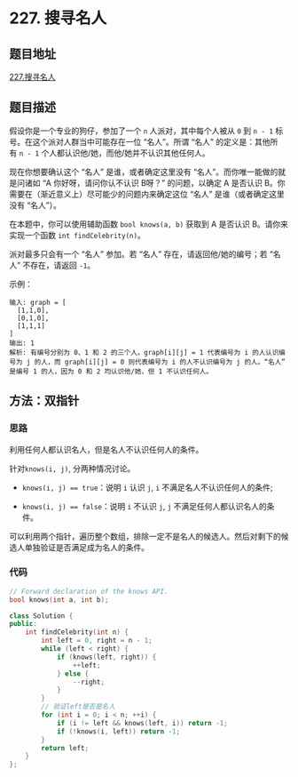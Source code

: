 # 227. 搜寻名人

## 题目地址

[227.搜寻名人](https://leetcode-cn.com/problems/find-the-celebrity/)

## 题目描述

假设你是一个专业的狗仔，参加了一个 ```n``` 人派对，其中每个人被从 ```0``` 到 ```n - 1``` 标号。在这个派对人群当中可能存在一位 “名人”。所谓 “名人” 的定义是：其他所有 ```n - 1``` 个人都认识他/她，而他/她并不认识其他任何人。

现在你想要确认这个 “名人” 是谁，或者确定这里没有 “名人”。而你唯一能做的就是问诸如 “A 你好呀，请问你认不认识 B呀？” 的问题，以确定 A 是否认识 B。你需要在（渐近意义上）尽可能少的问题内来确定这位 “名人” 是谁（或者确定这里没有 “名人”）。

在本题中，你可以使用辅助函数 ```bool knows(a, b)``` 获取到 A 是否认识 B。请你来实现一个函数 ```int findCelebrity(n)```。

派对最多只会有一个 “名人” 参加。若 “名人” 存在，请返回他/她的编号；若 “名人” 不存在，请返回 ```-1```。

示例：
```
输入: graph = [
  [1,1,0],
  [0,1,0],
  [1,1,1]
]
输出: 1
解析: 有编号分别为 0、1 和 2 的三个人。graph[i][j] = 1 代表编号为 i 的人认识编号为 j 的人，而 graph[i][j] = 0 则代表编号为 i 的人不认识编号为 j 的人。“名人” 是编号 1 的人，因为 0 和 2 均认识他/她，但 1 不认识任何人。
```

## 方法：双指针

### 思路

利用任何人都认识名人，但是名人不认识任何人的条件。

针对```knows(i, j)```, 分两种情况讨论。

* ```knows(i, j) == true```：说明 ```i``` 认识 ```j```, ```i``` 不满足名人不认识任何人的条件;

* ```knows(i, j) == false```：说明 ```i``` 不认识 ```j```, ```j``` 不满足任何人都认识名人的条件。

可以利用两个指针，遍历整个数组，排除一定不是名人的候选人。然后对剩下的候选人单独验证是否满足成为名人的条件。

### 代码

```C++
// Forward declaration of the knows API.
bool knows(int a, int b);

class Solution {
public:
    int findCelebrity(int n) {
        int left = 0, right = n - 1;
        while (left < right) {
            if (knows(left, right)) {
                ++left;
            } else {
                --right;
            }
        }
        // 验证left是否是名人
        for (int i = 0; i < n; ++i) {
            if (i != left && knows(left, i)) return -1;
            if (!knows(i, left)) return -1;
        }
        return left;
    }
};
```
